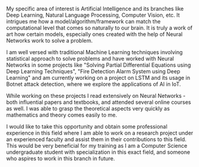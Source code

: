 My specific area of interest is Artificial Intelligence and its branches like Deep Learning, Natural Language Processing, Computer Vision, etc. It intrigues me how a model/algorithm/framework can match the computational level that comes so naturally to our brain. It is truly a work of art how certain models, especially ones created with the help of Neural Networks work to solve a problem. 

I am well versed with traditional Machine Learning techniques involving statistical approach to solve problems and have worked with Neural Networks in some projects like "Solving Partial Differential Equations using Deep Learning Techniques", "Fire Detection Alarm System using Deep Learning" and am currently working on a project on LSTM and its usage in Botnet attack detection, where we explore the applications of AI in IoT. 

While working on these projects I read extensively on Neural Networks - both influential papers and textbooks, and attended several online courses as well. I was able to grasp the theoretical aspects very quickly as mathematics and theory comes easily to me. 

I would like to take this opportunity and obtain some professional experience in this field where I am able to work on a research project under an experienced faculty and assist them in their contributions to this field. This would be very beneficial for my training as I am a Computer Science undergraduate student with specialization in this exact field, and someone who aspires to work in this branch in future. 